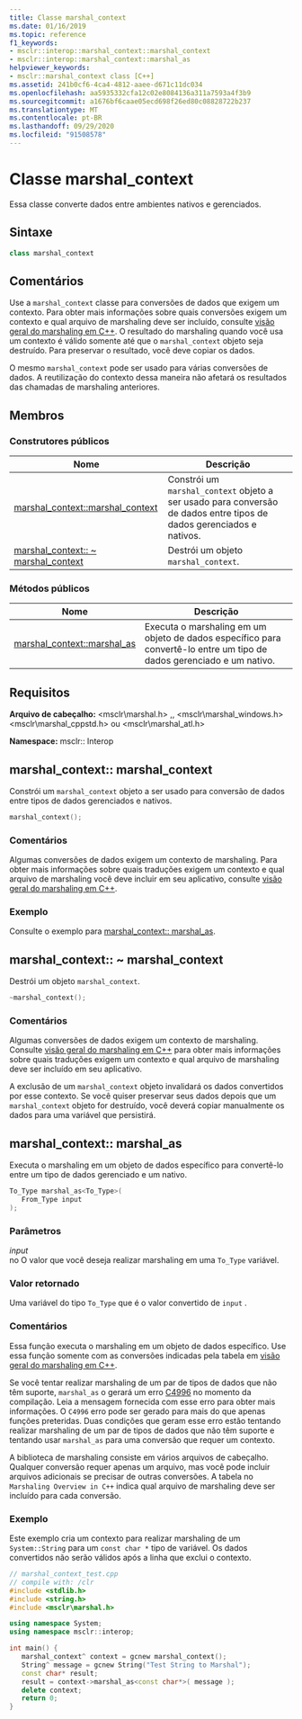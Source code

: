 ```yaml
---
title: Classe marshal_context
ms.date: 01/16/2019
ms.topic: reference
f1_keywords:
- msclr::interop::marshal_context::marshal_context
- msclr::interop::marshal_context::marshal_as
helpviewer_keywords:
- msclr::marshal_context class [C++]
ms.assetid: 241b0cf6-4ca4-4812-aaee-d671c11dc034
ms.openlocfilehash: aa5935332cfa12c02e8084136a311a7593a4f3b9
ms.sourcegitcommit: a1676bf6caae05ecd698f26ed80c08828722b237
ms.translationtype: MT
ms.contentlocale: pt-BR
ms.lasthandoff: 09/29/2020
ms.locfileid: "91508578"
---
```

# <a name="marshal_context-class"></a>Classe marshal_context

Essa classe converte dados entre ambientes nativos e gerenciados.

## <a name="syntax"></a>Sintaxe

```cpp
class marshal_context
```

## <a name="remarks"></a>Comentários

Use a `marshal_context` classe para conversões de dados que exigem um contexto. Para obter mais informações sobre quais conversões exigem um contexto e qual arquivo de marshaling deve ser incluído, consulte [visão geral do marshaling em C++](../dotnet/overview-of-marshaling-in-cpp.md). O resultado do marshaling quando você usa um contexto é válido somente até que o `marshal_context` objeto seja destruído. Para preservar o resultado, você deve copiar os dados.

O mesmo `marshal_context` pode ser usado para várias conversões de dados. A reutilização do contexto dessa maneira não afetará os resultados das chamadas de marshaling anteriores.

## <a name="members"></a>Membros

### <a name="public-constructors"></a>Construtores públicos

|Nome|Descrição|
|---------|-----------|
|[marshal_context::marshal_context](#marshal-context)|Constrói um `marshal_context` objeto a ser usado para conversão de dados entre tipos de dados gerenciados e nativos.|
|[marshal_context:: ~ marshal_context](#tilde-marshal-context)|Destrói um objeto `marshal_context`.|

### <a name="public-methods"></a>Métodos públicos

|Nome|Descrição|
|---------|-----------|
|[marshal_context::marshal_as](#marshal-as)|Executa o marshaling em um objeto de dados específico para convertê-lo entre um tipo de dados gerenciado e um nativo.|

## <a name="requirements"></a>Requisitos

**Arquivo de cabeçalho:** \<msclr\marshal.h> ,, \<msclr\marshal_windows.h> \<msclr\marshal_cppstd.h> ou \<msclr\marshal_atl.h>

**Namespace:** msclr:: Interop

## <a name="marshal_contextmarshal_context"></a><a name="marshal-context"></a> marshal_context:: marshal_context

Constrói um `marshal_context` objeto a ser usado para conversão de dados entre tipos de dados gerenciados e nativos.

```cpp
marshal_context();
```

### <a name="remarks"></a>Comentários

Algumas conversões de dados exigem um contexto de marshaling. Para obter mais informações sobre quais traduções exigem um contexto e qual arquivo de marshaling você deve incluir em seu aplicativo, consulte [visão geral do marshaling em C++](../dotnet/overview-of-marshaling-in-cpp.md).

### <a name="example"></a>Exemplo

Consulte o exemplo para [marshal_context:: marshal_as](#marshal-as).

## <a name="marshal_contextmarshal_context"></a><a name="tilde-marshal-context"></a> marshal_context:: ~ marshal_context

Destrói um objeto `marshal_context`.

```cpp
~marshal_context();
```

### <a name="remarks"></a>Comentários

Algumas conversões de dados exigem um contexto de marshaling. Consulte [visão geral do marshaling em C++](../dotnet/overview-of-marshaling-in-cpp.md) para obter mais informações sobre quais traduções exigem um contexto e qual arquivo de marshaling deve ser incluído em seu aplicativo.

A exclusão de um `marshal_context` objeto invalidará os dados convertidos por esse contexto. Se você quiser preservar seus dados depois que um `marshal_context` objeto for destruído, você deverá copiar manualmente os dados para uma variável que persistirá.

## <a name="marshal_contextmarshal_as"></a><a name="marshal-as"></a> marshal_context:: marshal_as

Executa o marshaling em um objeto de dados específico para convertê-lo entre um tipo de dados gerenciado e um nativo.

```cpp
To_Type marshal_as<To_Type>(
   From_Type input
);
```

### <a name="parameters"></a>Parâmetros

*input*<br/>
no O valor que você deseja realizar marshaling em uma `To_Type` variável.

### <a name="return-value"></a>Valor retornado

Uma variável do tipo `To_Type` que é o valor convertido de `input` .

### <a name="remarks"></a>Comentários

Essa função executa o marshaling em um objeto de dados específico. Use essa função somente com as conversões indicadas pela tabela em [visão geral do marshaling em C++](../dotnet/overview-of-marshaling-in-cpp.md).

Se você tentar realizar marshaling de um par de tipos de dados que não têm suporte, `marshal_as` o gerará um erro [C4996](../error-messages/compiler-warnings/compiler-warning-level-3-c4996.md) no momento da compilação. Leia a mensagem fornecida com esse erro para obter mais informações. O `C4996` erro pode ser gerado para mais do que apenas funções preteridas. Duas condições que geram esse erro estão tentando realizar marshaling de um par de tipos de dados que não têm suporte e tentando usar `marshal_as` para uma conversão que requer um contexto.

A biblioteca de marshaling consiste em vários arquivos de cabeçalho. Qualquer conversão requer apenas um arquivo, mas você pode incluir arquivos adicionais se precisar de outras conversões. A tabela no `Marshaling Overview in C++` indica qual arquivo de marshaling deve ser incluído para cada conversão.

### <a name="example"></a>Exemplo

Este exemplo cria um contexto para realizar marshaling de um `System::String` para um `const char *` tipo de variável. Os dados convertidos não serão válidos após a linha que exclui o contexto.

```cpp
// marshal_context_test.cpp
// compile with: /clr
#include <stdlib.h>
#include <string.h>
#include <msclr\marshal.h>

using namespace System;
using namespace msclr::interop;

int main() {
   marshal_context^ context = gcnew marshal_context();
   String^ message = gcnew String("Test String to Marshal");
   const char* result;
   result = context->marshal_as<const char*>( message );
   delete context;
   return 0;
}
```
